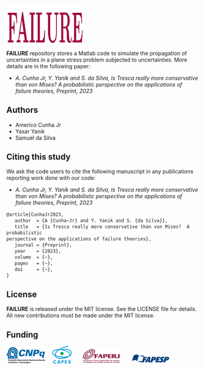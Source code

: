 <img src="logo/FAILURE.png" width="40%">

**FAILURE** repository stores a Matlab code to simulate the propagation of uncertainties in a plane stress problem subjected to uncertainties. More details are in the following paper:
- *A. Cunha Jr, Y. Yanik and S. da Silva, Is Tresca really more conservative than von Mises? A probabilistic
perspective on the applications of failure theories, Preprint, 2023*

## Authors
- Americo Cunha Jr
- Yasar Yanik
- Samuel da Silva

## Citing this study
We ask the code users to cite the following manuscript in any publications reporting work done with our code:
- *A. Cunha Jr, Y. Yanik and S. da Silva, Is Tresca really more conservative than von Mises? A probabilistic
perspective on the applications of failure theories, Preprint, 2023*

```
@article{CunhaJr2023,
   author  = {A {Cunha~Jr} and Y. Yanik and S. {da Silva}},
   title   = {Is Tresca really more conservative than von Mises?  A probabilistic
perspective on the applications of failure theories},
   journal = {Preprint},
   year    = {2023},
   volume  = {~},
   pages   = {~},
   doi     = {~},
}
```

## License
**FAILURE** is released under the MIT license. See the LICENSE file for details. All new contributions must be made under the MIT license.

## Funding

<img src="logo/cnpq.png" width="20%"> &nbsp; &nbsp; <img src="logo/capes.png" width="10%">  &nbsp; &nbsp; &nbsp; <img src="logo/faperj.jpg" width="20%"> &nbsp; &nbsp; &nbsp; <img src="logo/fapesp.png" width="20%"> 
